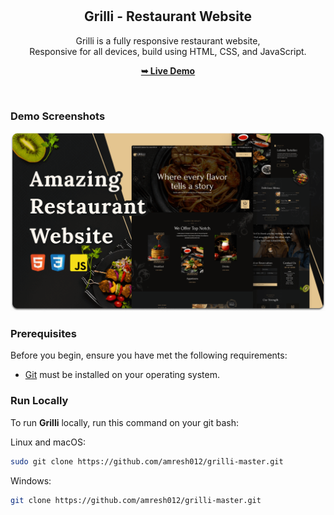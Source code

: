 <div align="center">
  
  <br />
  <br />

  <h2 align="center">Grilli - Restaurant Website</h2>

  Grilli is a fully responsive restaurant website, <br />Responsive for all devices, build using HTML, CSS, and JavaScript.

  <a href="https://amresh012.github.io/grilli-master/"><strong>➥ Live Demo</strong></a>

</div>

<br />

### Demo Screenshots

![Grilli Desktop Demo](./readme-images/desktop.png "Desktop Demo")

### Prerequisites

Before you begin, ensure you have met the following requirements:

* [Git](https://git-scm.com/downloads "Download Git") must be installed on your operating system.

### Run Locally

To run **Grilli** locally, run this command on your git bash:

Linux and macOS:

```bash
sudo git clone https://github.com/amresh012/grilli-master.git
```

Windows:

```bash
git clone https://github.com/amresh012/grilli-master.git
```
